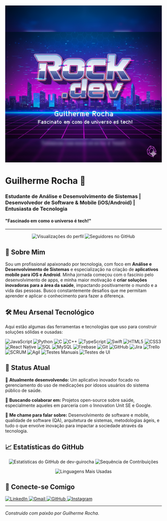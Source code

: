 ![Banner do Perfil Guilherme Rocha - Rock .dev](github-profile-banner.png)

# Guilherme Rocha 👋

### Estudante de Análise e Desenvolvimento de Sistemas | Desenvolvedor de Software & Mobile (iOS/Android) | Entusiasta de Tecnologia
#### "Fascinado em como o universo é tech!"

---

<p align="center">
  <img src="https://komarev.com/ghpvc/?username=dev-guirocha&color=BADA55" alt="Visualizações do perfil" />
  <img src="https://img.shields.io/github/followers/dev-guirocha?style=social" alt="Seguidores no GitHub" />
</p>

## 🚀 Sobre Mim

Sou um profissional apaixonado por tecnologia, com foco em **Análise e Desenvolvimento de Sistemas** e especialização na criação de **aplicativos mobile para iOS e Android**. Minha jornada começou com o fascínio pelo desenvolvimento de apps, e minha maior motivação é **criar soluções inovadoras para a área da saúde**, impactando positivamente o mundo e a vida das pessoas. Busco constantemente desafios que me permitam aprender e aplicar o conhecimento para fazer a diferença.

## 🛠️ Meu Arsenal Tecnológico

Aqui estão algumas das ferramentas e tecnologias que uso para construir soluções sólidas e ousadas:

<p align="left">
  <img src="https://img.shields.io/badge/JavaScript-F7DF1E?style=for-the-badge&logo=javascript&logoColor=black" alt="JavaScript" />
  <img src="https://img.shields.io/badge/Python-3776AB?style=for-the-badge&logo=python&logoColor=white" alt="Python" />
  <img src="https://img.shields.io/badge/C-00599C?style=for-the-badge&logo=c&logoColor=white" alt="C" />
  <img src="https://img.shields.io/badge/C%2B%2B-00599C?style=for-the-badge&logo=c%2B%2B&logoColor=white" alt="C++" />
  <img src="https://img.shields.io/badge/TypeScript-3178C6?style=for-the-badge&logo=typescript&logoColor=white" alt="TypeScript" />
  <img src="https://img.shields.io/badge/Swift-FA7343?style=for-the-badge&logo=swift&logoColor=white" alt="Swift" />
  
  <img src="https://img.shields.io/badge/HTML5-E34F26?style=for-the-badge&logo=html5&logoColor=white" alt="HTML5" />
  <img src="https://img.shields.io/badge/CSS3-1572B6?style=for-the-badge&logo=css3&logoColor=white" alt="CSS3" />
  <img src="https://img.shields.io/badge/React_Native-20232A?style=for-the-badge&logo=react&logoColor=61DAFB" alt="React Native" />
  
  <img src="https://img.shields.io/badge/SQL-4479A1?style=for-the-badge&logo=postgresql&logoColor=white" alt="SQL" />
  <img src="https://img.shields.io/badge/MySQL-4479A1?style=for-the-badge&logo=mysql&logoColor=white" alt="MySQL" />
  <img src="https://img.shields.io/badge/Firebase-FFCA28?style=for-the-badge&logo=firebase&logoColor=black" alt="Firebase" />

  <img src="https://img.shields.io/badge/Git-F05032?style=for-the-badge&logo=git&logoColor=white" alt="Git" />
  <img src="https://img.shields.io/badge/GitHub-100000?style=for-the-badge&logo=github&logoColor=white" alt="GitHub" />
  <img src="https://img.shields.io/badge/Jira-0052CC?style=for-the-badge&logo=jira&logoColor=white" alt="Jira" />
  <img src="https://img.shields.io/badge/Trello-0079BF?style=for-the-badge&logo=trello&logoColor=white" alt="Trello" />
  <img src="https://img.shields.io/badge/SCRUM-0079BF?style=for-the-badge&logo=scrum&logoColor=white" alt="SCRUM" />
  <img src="https://img.shields.io/badge/%C3%81gil-0079BF?style=for-the-badge&logo=agile&logoColor=white" alt="Agil" />
  
  <img src="https://img.shields.io/badge/Testes_Manuais-4285F4?style=for-the-badge&logo=testing-library&logoColor=white" alt="Testes Manuais" />
  <img src="https://img.shields.io/badge/Testes_de_UI-4285F4?style=for-the-badge&logo=testing-library&logoColor=white" alt="Testes de UI" />
</p>

## 🎯 Status Atual

🌱 **Atualmente desenvolvendo:** Um aplicativo inovador focado no gerenciamento do uso de medicações por idosos usuários do sistema público de saúde.

👯 **Buscando colaborar em:** Projetos open-source sobre saúde, especialmente aqueles em parceria com o Innovation Unit SE e Google.

💬 **Me chame para falar sobre:** Desenvolvimento de software e mobile, qualidade de software (QA), arquitetura de sistemas, metodologias ágeis, e tudo o que envolve inovação para impactar a sociedade através da tecnologia.

## 📈 Estatísticas do GitHub

<p align="center">
  <img src="https://github-readme-stats.vercel.app/api?username=dev-guirocha&show_icons=true&theme=dark&include_all_commits=true&count_private=true" alt="Estatísticas do GitHub de dev-guirocha" />
  <img src="https://github-readme-streak-stats.herokuapp.com/?user=dev-guirocha&theme=dark" alt="Sequência de Contribuições" />
</p>
<p align="center">
  <img src="https://github-readme-stats.vercel.app/api/top-langs/?username=dev-guirocha&layout=compact&theme=dark" alt="Linguagens Mais Usadas" />
</p>

## 🔗 Conecte-se Comigo

<p align="left">
  <a href="https://www.linkedin.com/in/dev-guirocha/" target="_blank">
    <img src="https://img.shields.io/badge/LinkedIn-0077B5?style=for-the-badge&logo=linkedin&logoColor=white" alt="LinkedIn" />
  </a>
  <a href="mailto:dev.guirocha@gmail.com">
    <img src="https://img.shields.io/badge/Gmail-D14836?style=for-the-badge&logo=gmail&logoColor=white" alt="Gmail" />
  </a>
  <a href="https://github.com/dev-guirocha" target="_blank">
    <img src="https://img.shields.io/badge/GitHub-100000?style=for-the-badge&logo=github&logoColor=white" alt="GitHub" />
  </a>
  <a href="https://www.instagram.com/_guidev/" target="_blank">
    <img src="https://img.shields.io/badge/Instagram-E4405F?style=for-the-badge&logo=instagram&logoColor=white" alt="Instagram" />
  </a>
</p>

---

_Construído com paixão por Guilherme Rocha._

